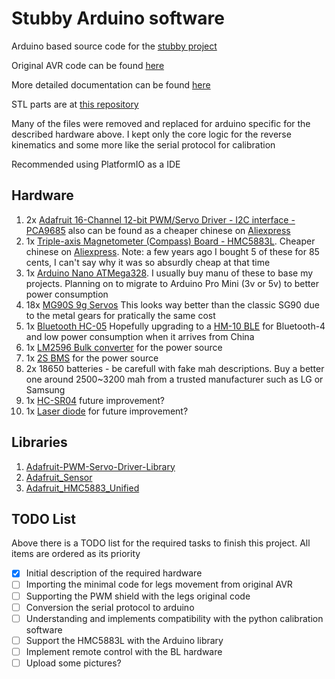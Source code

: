 # Stubby Arduino software

Arduino based source code for the [stubby project](https://hackaday.io/project/770-stubby-the-teaching-hexapod)

Original AVR code can be found [here](https://github.com/thebiguno/stubby)

More detailed documentation can be found [here](http://stubby.digitalcave.ca/stubby/)

STL parts are at [this repository](https://github.com/mballoni/stubby)

Many of the files were removed and replaced for arduino specific for the described hardware above. I kept only the core logic for the reverse kinematics and some more like the serial protocol for calibration

Recommended using PlatformIO as a IDE

## Hardware

1. 2x [Adafruit 16-Channel 12-bit PWM/Servo Driver - I2C interface - PCA9685](https://www.adafruit.com/product/815) also can be found as a cheaper chinese on [Aliexpress](https://www.aliexpress.com/item/Smart-Electronics-PCA9685-16-Channel-12-bit-PWM-Servo-Driver-I2C-Interface-for-Arduino-Raspberry-Pi/32464046768.html?spm=2114.13010608.0.0.1lZ7kS)
2. 1x [Triple-axis Magnetometer (Compass) Board - HMC5883L](https://www.adafruit.com/product/1746). Cheaper chinese on [Aliexpress](https://www.aliexpress.com/item/GY-273-3V-5V-HMC5883L-Triple-Axis-Compass-Magnetometer-Sensor-Module-For-Arduino/32786802981.html). Note: a few years ago I bought 5 of these for 85 cents, I can't say why it was so absurdly cheap at that time
3. 1x [Arduino Nano ATMega328](https://www.aliexpress.com/item/Free-shipping-10PCS-Nano-3-0-controller-compatible-for-arduino-nano-CH340-USB-driver-NO-CABLE/32251038344.html?spm=2114.13010608.0.0.qYmkZa). I usually buy manu of these to base my projects. Planning on to migrate to Arduino Pro Mini (3v or 5v) to better power consumption
4. 18x [MG90S 9g Servos](https://www.aliexpress.com/item/Free-Shipping-10pcs-lot-Metal-gear-Digital-MG90S-9g-Servo-Upgraded-SG90-For-Rc-Helicopter-plane/32272693848.html?spm=2114.13010608.0.0.qYmkZa) This looks way better than the classic SG90 due to the metal gears for pratically the same cost
5. 1x [Bluetooth HC-05](https://www.aliexpress.com/item/HC05-HC-05-master-slave-6pin-JY-MCU-anti-reverse-integrated-Bluetooth-serial-pass-through-module/1738587842.html?spm=2114.13010608.0.0.2qeNLh) Hopefully upgrading to a [HM-10 BLE](https://www.aliexpress.com/item/Bluetooth-4-0-For-Arduino-Android-IOS-HM-10-BLE-CC2540-CC2541-Serial-Wireless-Module/32669503177.html?spm=2114.13010608.0.0.nJ18IQ) for Bluetooth-4 and low power consumption when it arrives from China
6. 1x [LM2596 Bulk converter](https://www.aliexpress.com/item/Free-shipping-Mini-Converter-Adjustable-DC-DC-Step-down-Power-Supply-Module-replace-LM2596/32379817867.html?spm=2114.13010608.0.0.nJ18IQ/) for the power source
7. 1x [2S BMS](https://www.aliexpress.com/item/2S-3A-Li-ion-Lithium-Battery-7-4v-8-4V-18650-Charger-Protection-Board-bms-pcm/32672245074.html?spm=2114.13010608.0.0.d0Zbne) for the power source
8. 2x 18650 batteries - be carefull with fake mah descriptions. Buy a better one around 2500~3200 mah from a trusted manufacturer such as LG or Samsung
9. 1x [HC-SR04](https://www.banggood.com/10Pcs-HC-SR04-Ultrasonic-Ranging-Sensor-Ultrasonic-Module-For-Arduino-p-942912.html?rmmds=myorder) future improvement?
10. 1x [Laser diode](https://www.banggood.com/10Pcs-DC-5V-5mW-650nm-6mm-Red-Copper-Head-Tube-Laser-Dot-Diode-Module-p-945069.html?rmmds=myorder) for future improvement?

## Libraries

1. [Adafruit-PWM-Servo-Driver-Library](https://github.com/adafruit/Adafruit-PWM-Servo-Driver-Library)
2. [Adafruit_Sensor](https://github.com/adafruit/Adafruit_Sensor)
3. [Adafruit_HMC5883_Unified](https://github.com/adafruit/Adafruit_HMC5883_Unified)


## TODO List
Above there is a TODO list for the required tasks to finish this project.
All items are ordered as its priority

- [x] Initial description of the required hardware
- [ ] Importing the minimal code for legs movement from original AVR
- [ ] Supporting the PWM shield with the legs original code
- [ ] Conversion the serial protocol to arduino
- [ ] Understanding and implements compatibility with the python calibration software
- [ ] Support the HMC5883L with the Arduino library
- [ ] Implement remote control with the BL hardware
- [ ] Upload some pictures?
